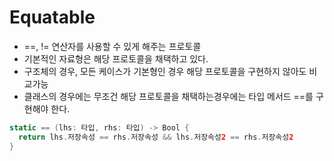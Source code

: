 # Equatable

- ==, != 연산자를 사용할 수 있게 해주는 프로토콜 
- 기본적인 자료형은 해당 프로토콜을 채택하고 있다.
- 구조체의 경우, 모든 케이스가 기본형인 경우 해당 프로토콜을 구현하지 않아도 비교가능
- 클래스의 경우에는 무조건 해당 프로토콜을 채택하는경우에는 타입 메서드 ==를 구현해야 한다.

```swift
static == (lhs: 타입, rhs: 타입) -> Bool {
  return lhs.저장속성 == rhs.저장속성 && lhs.저장속성2 == rhs.저장속성2
}
```
